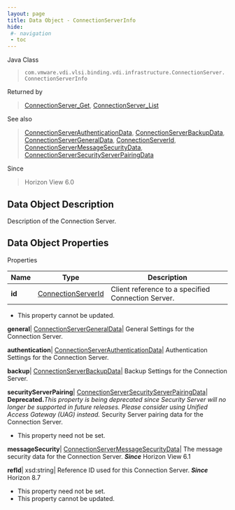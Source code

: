 ```yaml
---
layout: page
title: Data Object - ConnectionServerInfo
hide:
 #- navigation
 - toc
---
```






Java Class  
> `com.vmware.vdi.vlsi.binding.vdi.infrastructure.ConnectionServer.ConnectionServerInfo`

Returned by  
> [ConnectionServer_Get](vdi.infrastructure.ConnectionServer.md#get), [ConnectionServer_List](vdi.infrastructure.ConnectionServer.md#list)

See also  
> [ConnectionServerAuthenticationData](vdi.infrastructure.ConnectionServer.AuthenticationData.md), [ConnectionServerBackupData](vdi.infrastructure.ConnectionServer.BackupData.md), [ConnectionServerGeneralData](vdi.infrastructure.ConnectionServer.GeneralData.md), [ConnectionServerId](vdi.entity.ConnectionServerId.md), [ConnectionServerMessageSecurityData](vdi.infrastructure.ConnectionServer.MessageSecurityData.md), [ConnectionServerSecurityServerPairingData](vdi.infrastructure.ConnectionServer.SecurityServerPairingData.md)

Since  
> Horizon View 6.0


## Data Object Description 

Description of the Connection Server. 

## Data Object Properties

Properties

Name |  Type |  Description   
---|---|---  
**id**| [ConnectionServerId](vdi.entity.ConnectionServerId.md)|  Client reference to a specified Connection Server.   


 * This property cannot be updated.

  
**general**| [ConnectionServerGeneralData](vdi.infrastructure.ConnectionServer.GeneralData.md)|  General Settings for the Connection Server.   
  
**authentication**| [ConnectionServerAuthenticationData](vdi.infrastructure.ConnectionServer.AuthenticationData.md)|  Authentication Settings for the Connection Server.   
  
**backup**| [ConnectionServerBackupData](vdi.infrastructure.ConnectionServer.BackupData.md)|  Backup Settings for the Connection Server.   
  
**securityServerPairing**| [ConnectionServerSecurityServerPairingData](vdi.infrastructure.ConnectionServer.SecurityServerPairingData.md)| **Deprecated.**_This property is being deprecated since Security Server will no longer be supported in future releases. Please consider using Unified Access Gateway (UAG) instead._ Security Server pairing data for the Connection Server.   


 * This property need not be set.

  
**messageSecurity**| [ConnectionServerMessageSecurityData](vdi.infrastructure.ConnectionServer.MessageSecurityData.md)|  The message security data for the Connection Server.  **_Since_** Horizon View 6.1  
  
**refId**|  xsd:string|  Reference ID used for this Connection Server.  **_Since_** Horizon 8.7  


 * This property need not be set.
 * This property cannot be updated.

  
  

  
